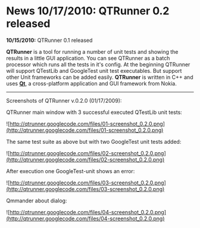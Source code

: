 # News 10/17/2010: QTRunner 0.2 released #

**10/15/2010:** QTRunner 0.1 released

**QTRunner** is a tool for running a number of unit tests and showing the results in a little GUI application. You can see QTRunner as a batch processor which runs all the tests in it's config. At the beginning QTRunner will support QTestLib and GoogleTest unit test executables. But support other Unit frameworks can be added easily. **QTRunner** is written in C++ and uses **[Qt](http://qt.nokia.com/)**, a cross-platform application and GUI framework from Nokia.


---

Screenshots of QTRunner v.0.2.0  (01/17/2009):



QTRunner main window with 3 successful executed QTestLib unit tests:


![http://qtrunner.googlecode.com/files/01-screenshot_0.2.0.png](http://qtrunner.googlecode.com/files/01-screenshot_0.2.0.png)



The same test suite as above but with two GoogleTest unit tests added:


![http://qtrunner.googlecode.com/files/02-screenshot_0.2.0.png](http://qtrunner.googlecode.com/files/02-screenshot_0.2.0.png)



After execution one GoogleTest-unit shows an error:


![http://qtrunner.googlecode.com/files/03-screenshot_0.2.0.png](http://qtrunner.googlecode.com/files/03-screenshot_0.2.0.png)



Qmmander about dialog:


![http://qtrunner.googlecode.com/files/04-screenshot_0.2.0.png](http://qtrunner.googlecode.com/files/04-screenshot_0.2.0.png)
